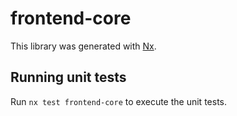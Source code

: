 # frontend-core

This library was generated with [Nx](https://nx.dev).

## Running unit tests

Run `nx test frontend-core` to execute the unit tests.
